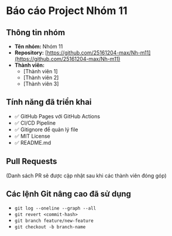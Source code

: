 # Báo cáo Project Nhóm 11

## Thông tin nhóm
- **Tên nhóm:** Nhóm 11
- **Repository:** [https://github.com/25161204-max/Nh-m11](https://github.com/25161204-max/Nh-m11)
- **Thành viên:** 
  - [Thành viên 1]
  - [Thành viên 2]
  - [Thành viên 3]

## Tính năng đã triển khai
- ✅ GitHub Pages với GitHub Actions
- ✅ CI/CD Pipeline
- ✅ Gitignore để quản lý file
- ✅ MIT License
- ✅ README.md

## Pull Requests
(Danh sách PR sẽ được cập nhật sau khi các thành viên đóng góp)

## Các lệnh Git nâng cao đã sử dụng
- `git log --oneline --graph --all`
- `git revert <commit-hash>`
- `git branch feature/new-feature`
- `git checkout -b branch-name`
